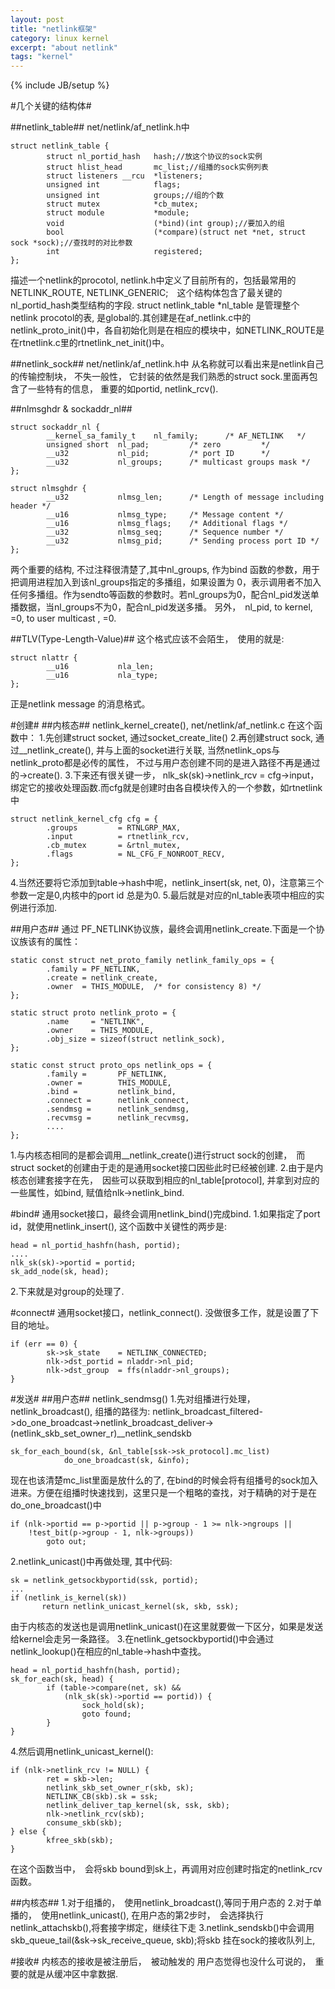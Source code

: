 ```yaml
---
layout: post
title: "netlink框架"
category: linux kernel
excerpt: "about netlink"
tags: "kernel"
---
```

{% include JB/setup %}

#几个关键的结构体#

##netlink_table##
net/netlink/af_netlink.h中

    struct netlink_table {
            struct nl_portid_hash   hash;//放这个协议的sock实例
            struct hlist_head       mc_list;//组播的sock实例列表
            struct listeners __rcu  *listeners;
            unsigned int            flags;
            unsigned int            groups;//组的个数
            struct mutex            *cb_mutex;
            struct module           *module;
            void                    (*bind)(int group);//要加入的组
            bool                    (*compare)(struct net *net, struct sock *sock);//查找时的对比参数
            int                     registered;
    };

描述一个netlink的procotol, netlink.h中定义了目前所有的，包括最常用的NETLINK_ROUTE, NETLINK_GENERIC;　这个结构体包含了最关键的nl_portid_hash类型结构的字段.
struct netlink_table *nl_table 是管理整个netlink procotol的表, 是global的.其创建是在af_netlink.c中的netlink_proto_init()中，各自初始化则是在相应的模块中，如NETLINK_ROUTE是在rtnetlink.c里的rtnetlink_net_init()中。

##netlink_sock##
net/netlink/af_netlink.h中
从名称就可以看出来是netlink自己的传输控制块， 不失一般性， 它封装的依然是我们熟悉的struct sock.里面再包含了一些特有的信息， 重要的如portid, netlink_rcv().

##nlmsghdr & sockaddr_nl##

    struct sockaddr_nl {
            __kernel_sa_family_t    nl_family;      /* AF_NETLINK   */
            unsigned short  nl_pad;         /* zero         */
            __u32           nl_pid;         /* port ID      */
            __u32           nl_groups;      /* multicast groups mask */
    };

    struct nlmsghdr {
            __u32           nlmsg_len;      /* Length of message including header */
            __u16           nlmsg_type;     /* Message content */
            __u16           nlmsg_flags;    /* Additional flags */
            __u32           nlmsg_seq;      /* Sequence number */
            __u32           nlmsg_pid;      /* Sending process port ID */
    };

两个重要的结构, 不过注释很清楚了,其中nl_groups, 作为bind 函数的参数，用于把调用进程加入到该nl_groups指定的多播组，如果设置为 0，表示调用者不加入任何多播组。作为sendto等函数的参数时。若nl_groups为0，配合nl_pid发送单播数据，当nl_groups不为0，配合nl_pid发送多播。
另外，　nl_pid, to kernel, =0, to user multicast , =0.

##TLV(Type-Length-Value)##
这个格式应该不会陌生，　使用的就是:

    struct nlattr {
            __u16           nla_len;
            __u16           nla_type;
    };

正是netlink message 的消息格式。


#创建#
##内核态##
netlink_kernel_create(), net/netlink/af_netlink.c
在这个函数中：
1.先创建struct socket, 通过socket_create_lite()
2.再创建struct sock, 通过__netlink_create(), 并与上面的socket进行关联, 当然netlink_ops与netlink_proto都是必传的属性， 不过与用户态创建不同的是进入路径不再是通过的->create().
3.下来还有很关键一步， nlk_sk(sk)->netlink_rcv = cfg->input， 绑定它的接收处理函数.而cfg就是创建时由各自模块传入的一个参数，如rtnetlink中

    struct netlink_kernel_cfg cfg = {
            .groups         = RTNLGRP_MAX,
            .input          = rtnetlink_rcv,
            .cb_mutex       = &rtnl_mutex,
            .flags          = NL_CFG_F_NONROOT_RECV,
    };

4.当然还要将它添加到table->hash中呢，netlink_insert(sk, net, 0)，注意第三个参数一定是0,内核中的port id 总是为0.
5.最后就是对应的nl_table表项中相应的实例进行添加.

##用户态##
通过 PF_NETLINK协议族，最终会调用netlink_create.下面是一个协议族该有的属性：

    static const struct net_proto_family netlink_family_ops = {
            .family = PF_NETLINK,
            .create = netlink_create,
            .owner  = THIS_MODULE,  /* for consistency 8) */
    };

    static struct proto netlink_proto = {
            .name     = "NETLINK",
            .owner    = THIS_MODULE,
            .obj_size = sizeof(struct netlink_sock),
    };

    static const struct proto_ops netlink_ops = {
            .family =       PF_NETLINK,
            .owner =        THIS_MODULE,
            .bind =         netlink_bind,
            .connect =      netlink_connect,
            .sendmsg =      netlink_sendmsg,
            .recvmsg =      netlink_recvmsg,
            ....
    };
1.与内核态相同的是都会调用__netlink_create()进行struct sock的创建，　而struct socket的创建由于走的是通用socket接口因些此时已经被创建.
2.由于是内核态创建套接字在先，　因些可以获取到相应的nl_table[protocol], 并拿到对应的一些属性，如bind, 赋值给nlk->netlink_bind.

#bind#
通用socket接口，最终会调用netlink_bind()完成bind.
1.如果指定了port id，就使用netlink_insert(), 这个函数中关键性的两步是:

    head = nl_portid_hashfn(hash, portid);
    ....
    nlk_sk(sk)->portid = portid;
    sk_add_node(sk, head);

2.下来就是对group的处理了.


#connect#
通用socket接口，netlink_connect().
没做很多工作，就是设置了下目的地址。

    if (err == 0) {
            sk->sk_state    = NETLINK_CONNECTED;
            nlk->dst_portid = nladdr->nl_pid;
            nlk->dst_group  = ffs(nladdr->nl_groups);
    }


#发送#
##用户态##
netlink_sendmsg()
1.先对组播进行处理，netlink_broadcast(), 组播的路径为:
    netlink_broadcast_filtered->do_one_broadcast->netlink_broadcast_deliver->(netlink_skb_set_owner_r)__netlink_sendskb

    sk_for_each_bound(sk, &nl_table[ssk->sk_protocol].mc_list)
                do_one_broadcast(sk, &info);

现在也该清楚mc_list里面是放什么的了, 在bind的时候会将有组播号的sock加入进来。方便在组播时快速找到，这里只是一个粗略的查找，对于精确的对于是在do_one_broadcast()中

    if (nlk->portid == p->portid || p->group - 1 >= nlk->ngroups ||
        !test_bit(p->group - 1, nlk->groups))
            goto out;

2.netlink_unicast()中再做处理, 其中代码:

    sk = netlink_getsockbyportid(ssk, portid);
    ...
    if (netlink_is_kernel(sk))
           return netlink_unicast_kernel(sk, skb, ssk);

由于内核态的发送也是调用netlink_unicast()在这里就要做一下区分，如果是发送给kernel会走另一条路径。
3.在netlink_getsockbyportid()中会通过netlink_lookup()在相应的nl_table->hash中查找。

    head = nl_portid_hashfn(hash, portid);
    sk_for_each(sk, head) {
            if (table->compare(net, sk) &&
                (nlk_sk(sk)->portid == portid)) {
                    sock_hold(sk);
                    goto found;
            }
    }

4.然后调用netlink_unicast_kernel():

    if (nlk->netlink_rcv != NULL) {
            ret = skb->len;
            netlink_skb_set_owner_r(skb, sk);
            NETLINK_CB(skb).sk = ssk;
            netlink_deliver_tap_kernel(sk, ssk, skb);
            nlk->netlink_rcv(skb);
            consume_skb(skb);
    } else {
            kfree_skb(skb);
    }

在这个函数当中，　会将skb bound到sk上，再调用对应创建时指定的netlink_rcv函数。

##内核态##
1.对于组播的，　使用netlink_broadcast(),等同于用户态的
2.对于单播的，　使用netlink_unicast(), 在用户态的第2步时，　会选择执行netlink_attachskb(),将套接字绑定，继续往下走
3.netlink_sendskb()中会调用skb_queue_tail(&sk->sk_receive_queue, skb);将skb 挂在sock的接收队列上,


#接收#
内核态的接收是被注册后，　被动触发的
用户态觉得也没什么可说的，　重要的就是从缓冲区中拿数据.
